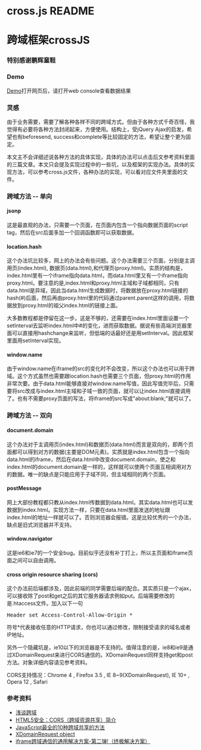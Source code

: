 cross.js README
==============

<h1>跨域框架crossJS</h1>

<h3><b>特别感谢鹏辉童鞋</b></h3>

<h3>Demo</h3>
<p><a target="_blank" href="http://crossjs.leehey.org/">Demo</a>打开网页后，请打开web console查看数据结果</p>

<h3>灵感</h3>
<p>由于业务需要，需要了解各种各样不同的跨域方式。但由于各种方式千奇百怪，我觉得有必要将各种方法封闭起来，方便使用。结构上，受jQuery Ajax的启发，希望也有beforesend, success和complete等比较固定的方法，希望让整个更为固定。</p>
<p>本文主不会详细述说各种方法的具体实现，具体的办法可以点击后文参考资料里面的三篇文章。本文只会提及实现过程中的一些坑，以及框架的实现办法。具体的实现方法，可以参考cross.js文件，各种办法的实现，可以看对应文件夹里面的文件。</p>

<h3>跨域方法 -- 单向</h3>
<h4>jsonp</h4>
<p>这是最直观的办法，只需要一个页面，在页面内包含一个指向数据页面的script tag，然后在src后面多加一个回调函数即可以获取数据。</p>

<h4>location.hash</h4>
<p>这个办法坑比较多，网上的办法会有些问题。这个办法需要三个页面，分别是主调用页(index.html), 数据页(data.html),和代理页(proxy.html)。实质的结构是，index.html里有一个iframe指向data.html，而data.html里又有一个iframe指向proxy.html。要注意的是,index.html和proxy.html主域和子域都相同，只有data.html是异域，因此当data.html生成数据时，将数据放在proxy.html链接的hash(#)后面，然后再由proxy.html里的代码通过parent.parent这样的调用，将数据放到proxy.html的祖父index.html的链接上面。</p>

<p>大多数教程都是停留在这一步。这是不够的，还需要在index.html里面设置一个setInterval去监听index.html中#的变化，进而获取数据。据说有些高端浏览器里面可以直接用hashchange来监听，但低端的话最好还是用setInterval。因此框架里面用setInterval实现。</p>

<h4>window.name</h4>
<p>由于window.name在iframe的src的变化时不会改变，所以这个办法也可以用于跨域。这个方式虽然也需要跟location.hash也需要三个页面，但proxy.html的作用非常次要。由于data.html能够直接对window.name写值，因此写值完毕后，只需要将src改成与index.html主域和子域一致的页面，就可以让index.html直接调用了。也有不需要proxy页面的写法，将iframe的src写成"about:blank;"就可以了。</p>


<h3>跨域方法 -- 双向</h3>
<h4>document.domain</h4>
<p>这个办法对于主调用页(index.html)和数据页(data.html)而言是双向的，即两个页面都可以得到对方的数据(主要是DOM元素)。实质就是index.html包含一个指向data.html的iframe，然后在data.html中改变document.domain，使之和index.html的document.domain是一样的，这样就可以使两个页面互相调用对方的数据。唯一的缺点是只能应用于子域不同，但主域相同的两个页面。</p>

<h4>postMessage</h4>
<p>网上大部份教程都只教从index.html传数据到data.html。其实data.html也可以发数据到index.html。实现方法一样，只要在data.html里面发送的地址跟index.html的地址一样就可以了。否则浏览器会报错。这是比较优秀的一个办法，缺点是旧式浏览器并不支持。</p>

<h4>window.navigator</h4>
<p>这是ie6和ie7的一个安全bug。目前似乎还没有补丁打上，所以主页面和iframe页面之间可以自由调用。</p>

<h4>cross origin resource sharing (cors)</h4>
<p>这个办法前后端都涉及，因此前端的同学需要后端的配合。其实质只是一个ajax，可以接收除了post和get之后的其它服务器请求例如put。后端需要修改的是.htaccess文件。加入以下一句</p>
<pre>
Header set Access-Control-Allow-Origin *
</pre>
<p>符号*代表接收任意的HTTP请求，你也可以通过修改，限制接受请求的域名或者IP地址。</p>
<p>另外一个隐藏坑是，ie10以下的浏览器是不支持的。值得注意的是，ie8和ie9是通过XDomainRequest来进行CORS通信的。XDomainRequest同样支持get和post方法。对象详细内容请见参考资料。</p>
<p>CORS支持情况：Chrome 4 , Firefox 3.5 , IE 8~9(XDomainRequest), IE 10+ , Opera 12 , Safari</p>

<h3>参考资料</h3>
<p>
<ul>
	<li><a target="blank" href="http://targetkiller.net/cross-domain/">浅谈跨域</li>
	<li><a target="blank" href="http://blog.csdn.net/hfahe/article/details/7730944">HTML5安全：CORS（跨域资源共享）简介</li>
	<li><a target="blank" href="http://www.oschina.net/question/12_15673">JavaScript最全的10种跨域共享的方法</li>
	<li><a target="blank" href="http://msdn.microsoft.com/en-us/library/cc288060(v=vs.85).aspx">XDomainRequest object</li>
	<li><a target="blank" href="http://www.alloyteam.com/2013/11/the-second-version-universal-solution-iframe-cross-domain-communication/">iframe跨域通信的通用解决方案-第二弹!（终极解决方案）</a></li>
</ul>
</p>

